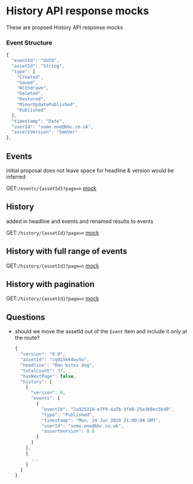 # History API response mocks

These are propsed History API response mocks

### Event Structure

```javascript
{
  "eventId": "GUID",
  "assetId": "String",
  "type": [
    "Created",
    "Saved",
    "Withdrawn",
    "Deleted",
    "Restored",
    "MinorUpdatePublished",
    "Published"
  ],
  "timestamp": "Date",
  "userId": "some.one@bbc.co.uk",
  "assertVersion": "SemVer"
},
```

## Events

initial proposal does not leave space for headline & version would be inferred

GET:`/events/{assetId}?page=n`
[mock](https://github.com/phillipbarron/history-api/blob/master/mocks/events.json)

## History

added in headline and events and renamed results to events

GET:`/history/{assetId}?page=n`
[mock](https://github.com/phillipbarron/history-api/blob/master/mocks/history.json)

## History with full range of events

GET:`/history/{assetId}?page=n`
[mock](https://github.com/phillipbarron/history-api/blob/master/mocks/history-with-all-events.json)

## History with pagination

GET:`/history/{assetId}?page=n`
[mock](https://github.com/phillipbarron/history-api/blob/master/mocks/history-with-pagination.json)

## Questions

* should we move the assetId out of the `Event` item and include it only at the route?

  ```javascript
  {
    "version": "0.0",
    "assetId": "cq915kk4wy5o",
    "headline": "Man bites dog",
    "totalCount": 37,
    "hasNextPage": false,
    "history": [
      {
        "version": 0,
        "events": [
          {
            "eventId": "2a925310-e7f9-4a5b-9fd0-25e368ec5b40",
            "type": "Published",
            "timestamp": "Mon, 24 Jun 2019 21:09:04 GMT",
            "userId": "some.one@bbc.co.uk",
            "assertVersion": 0.0
          }
        ]
      },
      {
        ...
      }
    ]
  }
  ```

